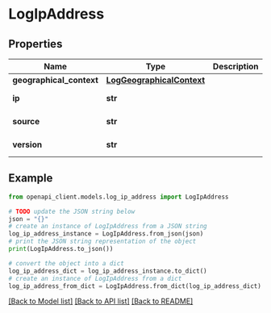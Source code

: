 # LogIpAddress


## Properties

Name | Type | Description | Notes
------------ | ------------- | ------------- | -------------
**geographical_context** | [**LogGeographicalContext**](LogGeographicalContext.md) |  | [optional] 
**ip** | **str** |  | [optional] [readonly] 
**source** | **str** |  | [optional] [readonly] 
**version** | **str** |  | [optional] [readonly] 

## Example

```python
from openapi_client.models.log_ip_address import LogIpAddress

# TODO update the JSON string below
json = "{}"
# create an instance of LogIpAddress from a JSON string
log_ip_address_instance = LogIpAddress.from_json(json)
# print the JSON string representation of the object
print(LogIpAddress.to_json())

# convert the object into a dict
log_ip_address_dict = log_ip_address_instance.to_dict()
# create an instance of LogIpAddress from a dict
log_ip_address_from_dict = LogIpAddress.from_dict(log_ip_address_dict)
```
[[Back to Model list]](../README.md#documentation-for-models) [[Back to API list]](../README.md#documentation-for-api-endpoints) [[Back to README]](../README.md)


